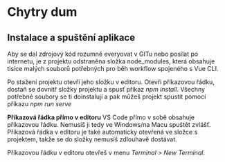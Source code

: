 # Chytry dum


## Instalace a spuštění aplikace

Aby se dal zdrojový kód rozumně everyovat v GITu nebo posílat po internetu, je z projektu odstraněna složka node_modules, která obsahuje tisíce malých souborů potřebných pro běh workflow spojeného s Vue CLI.

Po stažení projektu otevři jeho složku v editoru. Otevři příkazovou řádku, dostaň se dovnitř složky projektu a spusť příkaz *npm install*. Všechny potřebné soubory se ti doinstalují a pak můžeš projekt spustit pomocí příkazu *npm run serve*

**Příkazová řádka přímo v editoru**
VS Code přímo v sobě obsahuje příkazovou řádku. Nemusíš ji tedy ve Windows/na Macu spuštět zvlášť. Příkazová řádka v editoru je také automaticky otevřená ve složce s projektem, takže se do složky nemusíš zdlouhavě dostávat.

Příkazovou řádku v editoru otevřeš v menu *Terminal > New Terminal*.



